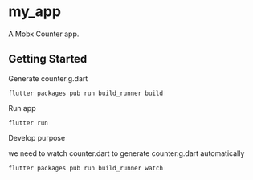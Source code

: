 # my_app

A Mobx Counter app.

## Getting Started

Generate counter.g.dart
```
flutter packages pub run build_runner build
```
Run app

```
flutter run
```

Develop purpose

we need to watch counter.dart to generate counter.g.dart automatically

```
flutter packages pub run build_runner watch
```